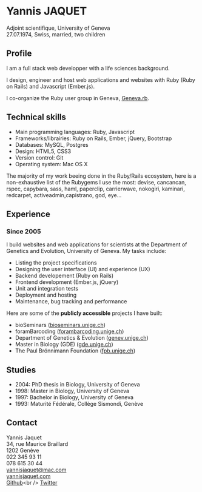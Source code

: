 # Yannis JAQUET

Adjoint scientifique, University of Geneva<br />
27.07.1974, Swiss, married, two children<br />

## Profile

I am a full stack web developper with a life sciences background.

I design, engineer and host web applications and websites with Ruby (Ruby on Rails) and Javascript (Ember.js).

I co-organize the Ruby user group in Geneva, [Geneva.rb](http://meetup.com/genevarb).

## Technical skills

- Main programming languages: Ruby, Javascript
- Frameworks/librairies: Ruby on Rails, Ember, jQuery, Bootstrap
- Databases: MySQL, Postgres
- Design: HTML5, CSS3
- Version control: Git
- Operating system: Mac OS X

The majority of my work beeing done in the Ruby/Rails ecosystem, here is a non-exhaustive list of the Rubygems I use the most: devise, cancancan, rspec, capybara, sass, haml, paperclip, carrierwave, nokogiri, kaminari, redcarpet, activeadmin,capistrano, god, eye…

## Experience

### Since 2005

I build websites and web applications for scientists at the Department of Genetics and Evolution, University of Geneva. My tasks include:

- Listing the project specifications
- Designing the user interface (UI) and experience (UX)
- Backend developement (Ruby on Rails)
- Frontend development (Ember.js, jQuery)
- Unit and integration tests
- Deployment and hosting
- Maintenance, bug tracking and performance

Here are some of the **publicly accessible** projects I have built:

- bioSeminars ([bioseminars.unige.ch](http://bioseminars.unige.ch))
- foramBarcoding ([forambarcoding.unige.ch](http://forambarcoding.unige.ch))
- Department of Genetics & Evolution ([genev.unige.ch](http://genev.unige.ch))
- Master in Biology (GDE) ([gde.unige.ch](http://gde.unige.ch))
- The Paul Brönnimann Foundation ([fpb.unige.ch](http://fpb.unige.ch))

## Studies

- 2004: PhD thesis in Biology, University of Geneva
- 1998: Master in Biology, University of Geneva
- 1997: Bachelor in Biology, University of Geneva
- 1993: Maturité Fédérale, Collège Sismondi, Genève

## Contact

Yannis Jaquet<br />
34, rue Maurice Braillard<br />
1202 Genève<br />
022 345 93 11<br />
078 615 30 44<br />
yannisjaquet@mac.com<br />
[yannisjaquet.com](yannisjaquet.com)<br />
[Github](http://github.com/yannis_)<br />
[Twitter](http://twitter.com/yannis_)
